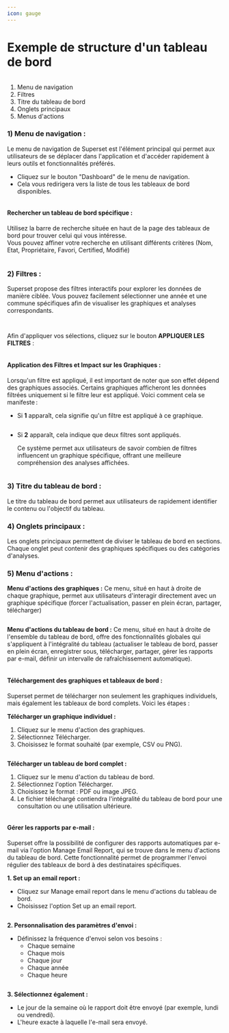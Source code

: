 ```yaml
---
icon: gauge
---
```


# Exemple de structure d'un tableau de bord

<figure><img src="../.gitbook/assets/tableau_de_bord.png" alt=""><figcaption></figcaption></figure>

1. Menu de navigation
2. Filtres
3. Titre du tableau de bord
4. Onglets principaux
5. Menus d'actions

### 1) Menu de navigation :

Le menu de navigation de Superset est l'élément principal qui permet aux utilisateurs de se déplacer dans l'application et d'accéder rapidement à leurs outils et fonctionnalités préférés.

* Cliquez sur le bouton "Dashboard" de le menu de navigation.
* Cela vous redirigera vers la liste de tous les tableaux de bord disponibles.



<figure><img src="../.gitbook/assets/menu_navigation.png" alt=""><figcaption></figcaption></figure>

#### Rechercher un tableau de bord spécifique :

Utilisez la barre de recherche située en haut de la page des tableaux de bord pour trouver celui qui vous intéresse.\
Vous pouvez affiner votre recherche en utilisant différents critères (Nom, Etat, Propriétaire, Favori, Certified, Modifié)

<figure><img src="../.gitbook/assets/recherche_dashboard.png" alt=""><figcaption></figcaption></figure>

### 2) Filtres :

Superset propose des filtres interactifs pour explorer les données de manière ciblée. Vous pouvez facilement sélectionner une année et une commune spécifiques afin de visualiser les graphiques et analyses correspondants.

<figure><img src="../.gitbook/assets/filtre_annee.png" alt=""><figcaption></figcaption></figure>

<figure><img src="../.gitbook/assets/filtre_commune.png" alt=""><figcaption></figcaption></figure>

Afin d'appliquer vos sélections, cliquez sur le bouton **APPLIQUER LES FILTRES** :

<figure><img src="../.gitbook/assets/filtre_appliquer_btn.png" alt=""><figcaption></figcaption></figure>

#### Application des Filtres et Impact sur les Graphiques :

Lorsqu'un filtre est appliqué, il est important de noter que son effet dépend des graphiques associés. Certains graphiques afficheront les données filtrées uniquement si le filtre leur est appliqué. Voici comment cela se manifeste :

* Si **1** apparaît, cela signifie qu'un filtre est appliqué à ce graphique.

<figure><img src="../.gitbook/assets/filtre_applique_1.png" alt=""><figcaption></figcaption></figure>

*   Si **2** apparaît, cela indique que deux filtres sont appliqués.

    Ce système permet aux utilisateurs de savoir combien de filtres influencent un graphique spécifique, offrant une meilleure compréhension des analyses affichées.

<figure><img src="../.gitbook/assets/filtre_applique_2.png" alt=""><figcaption></figcaption></figure>

### 3) Titre du tableau de bord :

Le titre du tableau de bord permet aux utilisateurs de rapidement identifier le contenu ou l'objectif du tableau.

### 4) Onglets principaux :

Les onglets principaux permettent de diviser le tableau de bord en sections. Chaque onglet peut contenir des graphiques spécifiques ou des catégories d'analyses.

### 5) Menu d'actions :

**Menu d'actions des graphiques :** Ce menu, situé en haut à droite de chaque graphique, permet aux utilisateurs d'interagir directement avec un graphique spécifique (forcer l'actualisation, passer en plein écran, partager, télécharger)

<figure><img src="../.gitbook/assets/menu_action_graphique.png" alt=""><figcaption></figcaption></figure>

**Menu d'actions du tableau de bord :** Ce menu, situé en haut à droite de l'ensemble du tableau de bord, offre des fonctionnalités globales qui s'appliquent à l'intégralité du tableau (actualiser le tableau de bord, passer en plein écran, enregistrer sous, télécharger, partager, gérer les rapports par e-mail, définir un intervalle de rafraîchissement automatique).

<figure><img src="../.gitbook/assets/menu_action_dashboard.png" alt=""><figcaption></figcaption></figure>

#### Téléchargement des graphiques et tableaux de bord :

Superset permet de télécharger non seulement les graphiques individuels, mais également les tableaux de bord complets. Voici les étapes :

**Télécharger un graphique individuel :**

1. Cliquez sur le menu d'action des graphiques.
2. Sélectionnez Télécharger.
3. Choisissez le format souhaité (par exemple, CSV ou PNG).

<figure><img src="../.gitbook/assets/telecharger_graphique.png" alt=""><figcaption></figcaption></figure>

**Télécharger un tableau de bord complet :**

1. Cliquez sur le menu d'action du tableau de bord.
2. Sélectionnez l'option Télécharger.
3. Choisissez le format : PDF ou image JPEG.
4. Le fichier téléchargé contiendra l'intégralité du tableau de bord pour une consultation ou une utilisation ultérieure.

<figure><img src="../.gitbook/assets/telecharger_dashboard.png" alt=""><figcaption></figcaption></figure>

#### Gérer les rapports par e-mail :

Superset offre la possibilité de configurer des rapports automatiques par e-mail via l'option Manage Email Report, qui se trouve dans le menu d'actions du tableau de bord. Cette fonctionnalité permet de programmer l'envoi régulier des tableaux de bord à des destinataires spécifiques.

**1. Set up an email report :**

* Cliquez sur Manage email report dans le menu d'actions du tableau de bord.
* Choisissez l'option Set up an email report.

<figure><img src="../.gitbook/assets/manage_email_report.png" alt=""><figcaption></figcaption></figure>

**2. Personnalisation des paramètres d'envoi :**

* Définissez la fréquence d'envoi selon vos besoins :
  * Chaque semaine
  * Chaque mois
  * Chaque jour
  * Chaque année
  * Chaque heure

<figure><img src="../.gitbook/assets/frequence_envoi_report.png" alt=""><figcaption></figcaption></figure>

**3. Sélectionnez également :**

* Le jour de la semaine où le rapport doit être envoyé (par exemple, lundi ou vendredi).
* L'heure exacte à laquelle l'e-mail sera envoyé.

<figure><img src="../.gitbook/assets/schedule_email_report.png" alt=""><figcaption></figcaption></figure>
